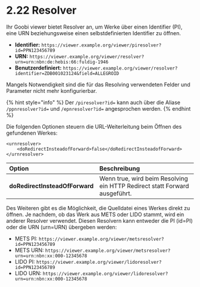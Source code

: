 # 2.22 Resolver

Ihr Goobi viewer bietet Resolver an, um Werke über einen Identifier \(PI\), eine URN beziehungsweise einen selbstdefinierten Identifier zu öffnen. 

* **Identifier:** `https://viewer.example.org/viewer/piresolver?id=PPN123456789`
* **URN:**  `https://viewer.example.org/viewer/resolver?urn=urn:nbn:de:hebis:66:fuldig-1946`
* **Benutzerdefiniert:** `https://viewer.example.org/viewer/resolver?identifier=ZDB001023124&field=ALLEGROID`

Mangels Notwendigkeit sind die für das Resolving verwendeten Felder und Parameter nicht mehr konfigurierbar.

{% hint style="info" %}
Der `/piresolver?id=` kann auch über die Aliase `/ppnresolver?id=` und `/epnresolver?id=` angesprochen werden.
{% endhint %}

Die folgenden Optionen steuern die URL-Weiterleitung beim Öffnen des gefundenen Werkes:

```markup
<urnresolver>
    <doRedirectInsteadofForward>false</doRedirectInsteadofForward>
</urnresolver>
```

| **Option** | Beschreibung |
| :--- | :--- |
| **doRedirectInsteadOfForward** | Wenn true, wird beim Resolving ein HTTP Redirect statt Forward ausgeführt. |

Des Weiteren gibt es die Möglichkeit, die Quelldatei eines Werkes direkt zu öffnen. Je nachdem, ob das Werk aus METS oder LIDO stammt, wird ein anderer Resolver verwendet. Diesen Resolvern kann entweder die PI \(id=PI\) oder die URN \(urn=URN\) übergeben werden:

* METS PI: `https://viewer.example.org/viewer/metsresolver?id=PPN123456789`
* METS URN: `https://viewer.example.org/viewer/metsresolver?urn=urn:nbn:xx:000-12345678`
* LIDO PI: `https://viewer.example.org/viewer/lidoresolver?id=PPN123456789`
* LIDO URN: `https://viewer.example.org/viewer/lidoresolver?urn=urn:nbn:xx:000-12345678`

